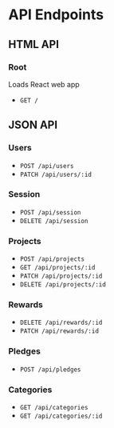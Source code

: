 # API Endpoints

## HTML API

### Root
Loads React web app

- `GET /`

## JSON API

### Users

- `POST /api/users`
- `PATCH /api/users/:id`

### Session

- `POST /api/session`
- `DELETE /api/session`

### Projects

- `POST /api/projects`
- `GET /api/projects/:id`
- `PATCH /api/projects/:id`
- `DELETE /api/projects/:id`

### Rewards

- `DELETE /api/rewards/:id`
- `PATCH /api/rewards/:id`


### Pledges

<!-- send up either project or reward id -->
- `POST /api/pledges`

### Categories

- `GET /api/categories`
- `GET /api/categories/:id`
